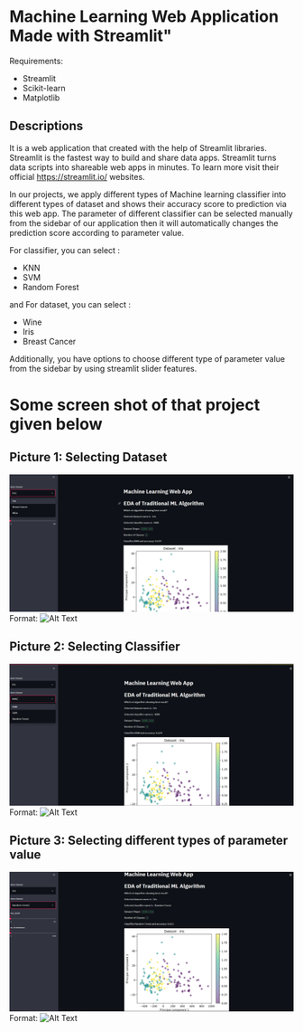 # Machine Learning Web Application Made with Streamlit" 

Requirements:
*  Streamlit
*  Scikit-learn
*   Matplotlib

## Descriptions
It is a web application that created with the help of Streamlit libraries. Streamlit is the fastest way to build
and share data apps. Streamlit turns data scripts into shareable web apps in minutes. To learn more visit their
official https://streamlit.io/   websites.

In our projects, we apply different types of Machine learning classifier into different types of dataset and 
shows their accuracy score to prediction via this web app. The parameter of different classifier can be selected manually from the 
sidebar of our application then it will automatically changes the prediction score according to parameter value.

For classifier, you can select :
*  KNN
*  SVM
*  Random Forest 

and For dataset, you can select :
*   Wine
*   Iris
*   Breast Cancer

Additionally, you have options to choose different type of parameter value from the sidebar by using streamlit slider features.

# Some screen shot of that project given below
## Picture 1: Selecting Dataset
![GitHub Logo](/res/image_1.png)
Format: ![Alt Text](https://github.com/princexoleo/Machine_learning_web_application_streamlit/blob/main/res/image_1.PNG)


## Picture 2: Selecting Classifier
![GitHub Logo](/res/image_2.png)
Format: ![Alt Text](https://github.com/princexoleo/Machine_learning_web_application_streamlit/blob/main/res/image_2.PNG)


## Picture 3: Selecting different types of parameter value
![GitHub Logo](/res/image_3.png)
Format: ![Alt Text](https://github.com/princexoleo/Machine_learning_web_application_streamlit/blob/main/res/image_3.PNG)
